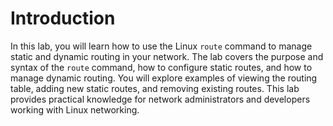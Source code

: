 # Introduction

In this lab, you will learn how to use the Linux `route` command to manage static and dynamic routing in your network. The lab covers the purpose and syntax of the `route` command, how to configure static routes, and how to manage dynamic routing. You will explore examples of viewing the routing table, adding new static routes, and removing existing routes. This lab provides practical knowledge for network administrators and developers working with Linux networking.
